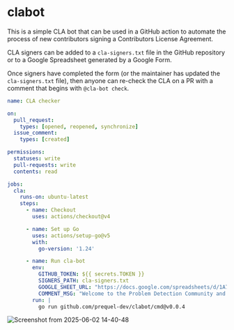 # clabot

This is a simple CLA bot that can be used in a GitHub action to automate the process of new contributors signing a Contributors License Agreement.

CLA signers can be added to a `cla-signers.txt` file in the GitHub repository or to a Google Spreadsheet generated by a Google Form.

Once signers have completed the form (or the maintainer has updated the `cla-signers.txt` file), then anyone can re-check the CLA on a PR with a comment that begins with `@cla-bot check`.

```Yaml
name: CLA checker

on:
  pull_request:
    types: [opened, reopened, synchronize]
  issue_comment:
    types: [created]

permissions:
  statuses: write
  pull-requests: write
  contents: read

jobs:
  cla:
    runs-on: ubuntu-latest
    steps:
      - name: Checkout
        uses: actions/checkout@v4

      - name: Set up Go
        uses: actions/setup-go@v5
        with:
          go-version: '1.24'

      - name: Run cla-bot
        env:
          GITHUB_TOKEN: ${{ secrets.TOKEN }}
          SIGNERS_PATH: cla-signers.txt
          GOOGLE_SHEET_URL: "https://docs.google.com/spreadsheets/d/1A7epcYPGAsYNcUfD3qcWpyHQjLQgUJkPlcQr7Y-4e3E/export?format=csv&gid=1088589458"
          COMMENT_MSG: "Welcome to the Problem Detection Community and thank you for your pull request!\n\nNew contributors need to sign the Contributor License Agreement. In order for us to review and merge your code, please click the [CLA link](https://forms.gle/PfhcfopPNY2rho6V6) and fill out the form. Then comment on this PR with `@cla-bot check`."
        run: |
          go run github.com/prequel-dev/clabot/cmd@v0.0.4
```

![Screenshot from 2025-06-02 14-40-48](https://github.com/user-attachments/assets/0de8ff8f-c64c-42ce-bccc-7e0c409b334e)
